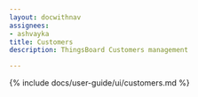 ```yaml
---
layout: docwithnav
assignees:
- ashvayka
title: Customers
description: ThingsBoard Customers management

---
```


{% include docs/user-guide/ui/customers.md %}